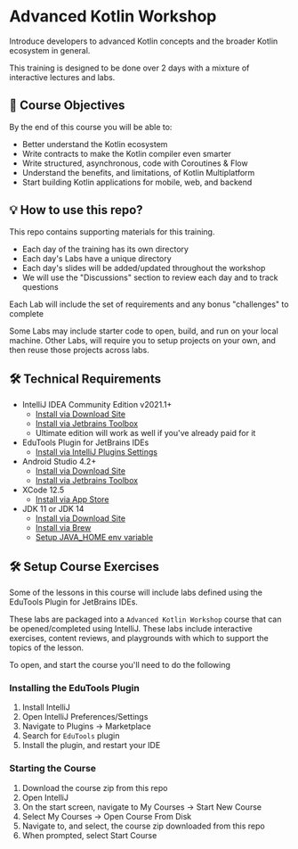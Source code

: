 # Advanced Kotlin Workshop
Introduce developers to advanced Kotlin concepts and the broader Kotlin ecosystem in general.

This training is designed to be done over 2 days with a mixture of interactive lectures and labs.

## 📝 Course Objectives
By the end of this course you will be able to:
- Better understand the Kotlin ecosystem
- Write contracts to make the Kotlin compiler even smarter
- Write structured, asynchronous, code with Coroutines & Flow
- Understand the benefits, and limitations, of Kotlin Multiplatform
- Start building Kotlin applications for mobile, web, and backend

## 💡 How to use this repo?
This repo contains supporting materials for this training.
- Each day of the training has its own directory
- Each day's Labs have a unique directory
- Each day's slides will be added/updated throughout the workshop
- We will use the "Discussions" section to review each day and to track questions

Each Lab will include the set of requirements and any bonus "challenges" to complete

Some Labs may include starter code to open, build, and run on your local machine.
Other Labs, will require you to setup projects on your own, and then reuse those projects across labs.

## 🛠 Technical Requirements
- IntelliJ IDEA Community Edition v2021.1+
  - [Install via Download Site](https://www.jetbrains.com/idea/download)
  - [Install via Jetbrains Toolbox](https://www.jetbrains.com/toolbox-app/)
  - Ultimate edition will work as well if you've already paid for it
- EduTools Plugin for JetBrains IDEs
  - [Install via IntelliJ Plugins Settings](https://plugins.jetbrains.com/plugin/10081-edutools)
- Android Studio 4.2+
  - [Install via Download Site](https://developer.android.com/studio)
  - [Install via Jetbrains Toolbox](https://www.jetbrains.com/toolbox-app/)
- XCode 12.5
  - [Install via App Store](https://apps.apple.com/us/app/xcode/id497799835)
- JDK 11 or JDK 14
  - [Install via Download Site](https://adoptopenjdk.net/index.html)
  - [Install via Brew](https://github.com/AdoptOpenJDK/homebrew-openjdk)
  - [Setup JAVA_HOME env variable](https://docs.oracle.com/cd/E19182-01/821-0917/inst_jdk_javahome_t/index.html)

## 🛠 Setup Course Exercises
Some of the lessons in this course will include labs defined using the EduTools Plugin for JetBrains IDEs.

These labs are packaged into a `Advanced Kotlin Workshop` course that can be opened/completed using IntelliJ.
These labs include interactive exercises, content reviews, and playgrounds with which to support the topics of the lesson.

To open, and start the course you'll need to do the following

### Installing the EduTools Plugin
1. Install IntelliJ
2. Open IntelliJ Preferences/Settings
3. Navigate to Plugins -> Marketplace
4. Search for `EduTools` plugin
5. Install the plugin, and restart your IDE

### Starting the Course
1. Download the course zip from this repo
2. Open IntelliJ
3. On the start screen, navigate to My Courses -> Start New Course
4. Select My Courses -> Open Course From Disk
5. Navigate to, and select, the course zip downloaded from this repo
6. When prompted, select Start Course
